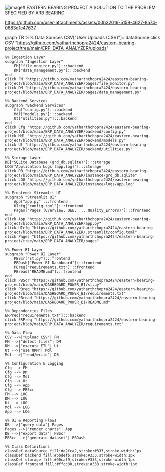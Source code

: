 ![image](https://github.com/user-attachments/assets/c5f982f2-959e-48a3-9c1b-e484276eed21)# EASTERN BEARING PROJECT
 A SOLUTION TO THE PROBLEM SPECIFIED BY ARB BEARING



https://github.com/user-attachments/assets/00b32016-5159-4627-8a74-0683d1c47637

graph TB
    %% Data Sources
    CSV["User Uploads (CSV)"]:::dataSource
    click CSV "https://github.com/yatharthchopra2424/eastern-bearing-project/tree/main/ERP_DATA_ANALYZER/uploads"

    %% Ingestion Layer
    subgraph "Ingestion Layer"
        FM["file_monitor.py"]:::backend
        DM["data_management.py"]:::backend
    end
    click FM "https://github.com/yatharthchopra2424/eastern-bearing-project/blob/main/ERP_DATA_ANALYZER/pages/file_monitor.py"
    click DM "https://github.com/yatharthchopra2424/eastern-bearing-project/blob/main/ERP_DATA_ANALYZER/pages/data_management.py"

    %% Backend Services
    subgraph "Backend Services"
        Cfg["config.py"]:::backend
        Mdl["models.py"]:::backend
        Ut["utilities.py"]:::backend
    end
    click Cfg "https://github.com/yatharthchopra2424/eastern-bearing-project/blob/main/ERP_DATA_ANALYZER/backend/config.py"
    click Mdl "https://github.com/yatharthchopra2424/eastern-bearing-project/blob/main/ERP_DATA_ANALYZER/backend/models.py"
    click Ut "https://github.com/yatharthchopra2424/eastern-bearing-project/blob/main/ERP_DATA_ANALYZER/backend/utilities.py"

    %% Storage Layer
    DB["SQLite Database (grd_db.sqlite)"]:::storage
    LOG["Application Logs (app.log)"]:::storage
    click DB "https://github.com/yatharthchopra2424/eastern-bearing-project/blob/main/ERP_DATA_ANALYZER/instance/grd_db.sqlite"
    click LOG "https://github.com/yatharthchopra2424/eastern-bearing-project/blob/main/ERP_DATA_ANALYZER/instance/logs/app.log"

    %% Frontend: Streamlit UI
    subgraph "Streamlit UI"
        App["app.py"]:::frontend
        UIcfg["config.toml"]:::frontend
        Pages["Pages (Overview, OEE, ... Quality_Errors)"]:::frontend
    end
    click App "https://github.com/yatharthchopra2424/eastern-bearing-project/blob/main/ERP_DATA_ANALYZER/app.py"
    click UIcfg "https://github.com/yatharthchopra2424/eastern-bearing-project/blob/main/ERP_DATA_ANALYZER/.streamlit/config.toml"
    click Pages "https://github.com/yatharthchopra2424/eastern-bearing-project/tree/main/ERP_DATA_ANALYZER/pages"

    %% Power BI Layer
    subgraph "Power BI Layer"
        PBScr["st.py"]:::frontend
        PBDash["Power BI Dashboard"]:::frontend
        PBreq["requirements.txt"]:::frontend
        PBread["README.md"]:::frontend
    end
    click PBScr "https://github.com/yatharthchopra2424/eastern-bearing-project/blob/main/DASHBOARD_POWER_BI/st.py"
    click PBreq "https://github.com/yatharthchopra2424/eastern-bearing-project/blob/main/DASHBOARD_POWER_BI/requirements.txt"
    click PBread "https://github.com/yatharthchopra2424/eastern-bearing-project/blob/main/DASHBOARD_POWER_BI/README.md"

    %% Dependencies Files
    ERPreq["requirements.txt"]:::backend
    click ERPreq "https://github.com/yatharthchopra2424/eastern-bearing-project/blob/main/ERP_DATA_ANALYZER/requirements.txt"

    %% Data Flow
    CSV -->|"upload CSV"| FM
    FM -->|"detect files"| DM
    DM -->|"execute ETL"| Ut
    Ut -->|"use ORM"| Mdl
    Mdl -->|"read/write"| DB

    %% Configuration & Logging
    Cfg --> FM
    Cfg --> DM
    Cfg --> Mdl
    Cfg --> Ut
    Cfg --> App
    Cfg --> PBScr
    FM --> LOG
    DM --> LOG
    Ut --> LOG
    Mdl --> LOG
    App --> LOG

    %% UI & Reporting Flows
    DB -->|"query data"| Pages
    Pages -->|"render charts"| App
    DB -->|"export data"| PBScr
    PBScr -->|"generate dataset"| PBDash

    %% Class Definitions
    classDef dataSource fill:#a2fca2,stroke:#333,stroke-width:1px
    classDef backend fill:#bbdefb,stroke:#333,stroke-width:1px
    classDef storage fill:#90caf9,stroke:#333,stroke-width:1px
    classDef frontend fill:#ffcc80,stroke:#333,stroke-width:1px
